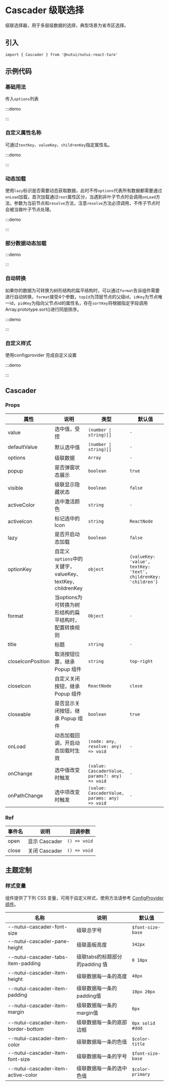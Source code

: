 # Cascader 级联选择

级联选择器，用于多层级数据的选择，典型场景为省市区选择。

## 引入

```tsx
import { Cascader } from '@nutui/nutui-react-taro'
```

## 示例代码

### 基础用法

传入`options`列表

:::demo

<CodeBlock src='taro/demo1.tsx'></CodeBlock>

:::

### 自定义属性名称

可通过`textKey`、`valueKey`、`childrenKey`指定属性名。

:::demo

<CodeBlock src='taro/demo2.tsx'></CodeBlock>

:::

### 动态加载

使用`lazy`标识是否需要动态获取数据，此时不传`options`代表所有数据都需要通过`onLoad`加载，首次加载通过`root`属性区分，当遇到非叶子节点时会调用`onLoad`方法，参数为当前节点和`resolve`方法，注意`resolve`方法必须调用，不传子节点时会被当做叶子节点处理。

:::demo

<CodeBlock src='taro/demo3.tsx'></CodeBlock>

:::

### 部分数据动态加载

:::demo

<CodeBlock src='taro/demo4.tsx'></CodeBlock>

:::

### 自动转换

如果你的数据为可转换为树形结构的扁平结构时，可以通过`format`告诉组件需要进行自动转换，`format`接受4个参数，`topId`为顶层节点的父级id，`idKey`为节点唯一id，`pidKey`为指向父节点id的属性名，存在`sortKey`将根据指定字段调用Array.prototype.sort()进行同层排序。

:::demo

<CodeBlock src='taro/demo5.tsx'></CodeBlock>

:::

### 自定义样式

使用configprovider 完成自定义设置

:::demo

<CodeBlock src='taro/demo6.tsx'></CodeBlock>

:::

## Cascader

### Props

| 属性 | 说明 | 类型 | 默认值 |
| --- | --- | --- | --- |
| value | 选中值，受控 | `(number \| string)[]` | `-` |
| defaultValue | 默认选中值 | `(number \| string)[]` | `-` |
| options | 级联数据 | `Array` | `-` |
| popup | 是否弹窗状态展示 | `boolean` | `true` |
| visible | 级联显示隐藏状态 | `boolean` | `false` |
| activeColor | 选中激活颜色 | `string` | `-` |
| activeIcon | 标记选中的Icon | `string` | `ReactNode` |
| lazy | 是否开启动态加载 | `boolean` | `false` |
| optionKey | 自定义`options`中的关键字，valueKey、textKey、childrenKey | `object` | `{valueKey: 'value', textKey: 'text', childrenKey: 'children'}` |
| format | 当options为可转换为树形结构的扁平结构时，配置转换规则 | `Object` | `-` |
| title | 标题 | `string` | `-` |
| closeIconPosition | 取消按钮位置，继承 Popup 组件 | `string` | `top-right` |
| closeIcon | 自定义关闭按钮，继承 Popup 组件 | `ReactNode` | `close` |
| closeable | 是否显示关闭按钮，继承 Popup 组件 | `boolean` | `true` |
| onLoad | 动态加载回调，开启动态加载时生效 | `(node: any, resolve: any) => void` | `-` |
| onChange | 选中值改变时触发 | `(value: CascaderValue, params?: any) => void` | `-` |
| onPathChange | 选中项改变时触发 | `(value: CascaderValue, params: any) => void` | `-` |

### Ref

| 事件名 | 说明 | 回调参数 |
| --- | --- | --- |
| open | 显示 Cascader | `() => void` |
| close | 关闭 Cascader | `() => void` |

## 主题定制

### 样式变量

组件提供了下列 CSS 变量，可用于自定义样式，使用方法请参考 [ConfigProvider 组件](#/zh-CN/component/configprovider)。

| 名称 | 说明 | 默认值 |
| --- | --- | --- |
| \--nutui-cascader-font-size | 级联总字号 | `$font-size-base` |
| \--nutui-cascader-pane-height | 级联面板高度 | `342px` |
| \--nutui-cascader-tabs-item-padding | 级联tabs的标题部分的padding 值 | `0 10px` |
| \--nutui-cascader-item-height | 级联数据每一条的高度 | `40px` |
| \--nutui-cascader-item-padding | 级联数据每一条的padding值 | `10px 20px` |
| \--nutui-cascader-item-margin | 级联数据每一条的margin值 | `0px` |
| \--nutui-cascader-item-border-bottom | 级联数据每一条的底部边框 | `0px solid #ddd` |
| \--nutui-cascader-item-color | 级联数据每一条的色值 | `$color-title` |
| \--nutui-cascader-item-font-size | 级联数据每一条的字号 | `$font-size-base` |
| \--nutui-cascader-item-active-color | 级联数据每一条的选中色值 | `$color-primary` |
